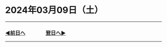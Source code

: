 # 2024年03月09日（土）

---

### [◀️前日へ](https://github.com/yuasys/chatty-journal/blob/main/2024/03/2024-03-0８.md)&emsp;&emsp;&emsp;&emsp;[翌日へ▶️](https://github.com/yuasys/chatty-journal/blob/main/2024/03/2024-03-10.md)

---

